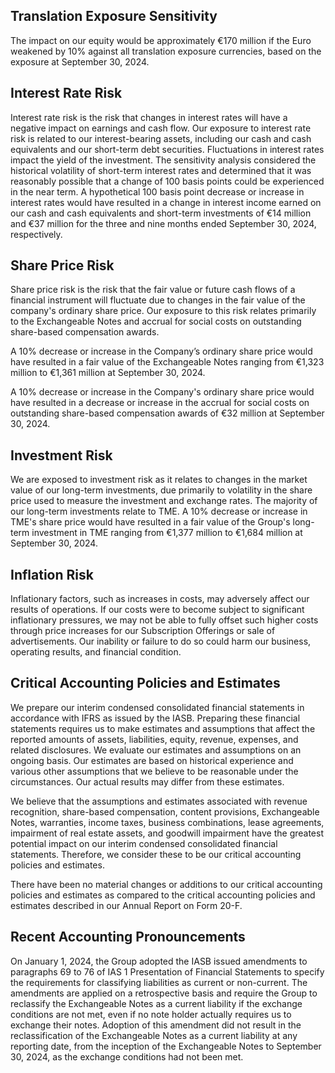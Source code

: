## Translation Exposure Sensitivity

The impact on our equity would be approximately €170 million if the Euro weakened by 10% against all translation exposure currencies, based on the exposure at September 30, 2024.

## Interest Rate Risk

Interest rate risk is the risk that changes in interest rates will have a negative impact on earnings and cash flow. Our exposure to interest rate risk is related to our interest-bearing assets, including our cash and cash equivalents and our short-term debt securities. Fluctuations in interest rates impact the yield of the investment. The sensitivity analysis considered the historical volatility of short-term interest rates and determined that it was reasonably possible that a change of 100 basis points could be experienced in the near term. A hypothetical 100 basis point decrease or increase in interest rates would have resulted in a change in interest income earned on our cash and cash equivalents and short-term investments of €14 million and €37 million for the three and nine months ended September 30, 2024, respectively.

## Share Price Risk

Share price risk is the risk that the fair value or future cash flows of a financial instrument will fluctuate due to changes in the fair value of the company's ordinary share price. Our exposure to this risk relates primarily to the Exchangeable Notes and accrual for social costs on outstanding share-based compensation awards.

A 10% decrease or increase in the Company’s ordinary share price would have resulted in a fair value of the Exchangeable Notes ranging from €1,323 million to €1,361 million at September 30, 2024.

A 10% decrease or increase in the Company's ordinary share price would have resulted in a decrease or increase in the accrual for social costs on outstanding share-based compensation awards of €32 million at September 30, 2024.

## Investment Risk

We are exposed to investment risk as it relates to changes in the market value of our long-term investments, due primarily to volatility in the share price used to measure the investment and exchange rates. The majority of our long-term investments relate to TME. A 10% decrease or increase in TME's share price would have resulted in a fair value of the Group's long-term investment in TME ranging from €1,377 million to €1,684 million at September 30, 2024.

## Inflation Risk

Inflationary factors, such as increases in costs, may adversely affect our results of operations. If our costs were to become subject to significant inflationary pressures, we may not be able to fully offset such higher costs through price increases for our Subscription Offerings or sale of advertisements. Our inability or failure to do so could harm our business, operating results, and financial condition.

## Critical Accounting Policies and Estimates

We prepare our interim condensed consolidated financial statements in accordance with IFRS as issued by the IASB. Preparing these financial statements requires us to make estimates and assumptions that affect the reported amounts of assets, liabilities, equity, revenue, expenses, and related disclosures. We evaluate our estimates and assumptions on an ongoing basis. Our estimates are based on historical experience and various other assumptions that we believe to be reasonable under the circumstances. Our actual results may differ from these estimates.

We believe that the assumptions and estimates associated with revenue recognition, share-based compensation, content provisions, Exchangeable Notes, warranties, income taxes, business combinations, lease agreements, impairment of real estate assets, and goodwill impairment have the greatest potential impact on our interim condensed consolidated financial statements. Therefore, we consider these to be our critical accounting policies and estimates.

There have been no material changes or additions to our critical accounting policies and estimates as compared to the critical accounting policies and estimates described in our Annual Report on Form 20-F.

## Recent Accounting Pronouncements

On January 1, 2024, the Group adopted the IASB issued amendments to paragraphs 69 to 76 of IAS 1 Presentation of Financial Statements to specify the requirements for classifying liabilities as current or non-current. The amendments are applied on a retrospective basis and require the Group to reclassify the Exchangeable Notes as a current liability if the exchange conditions are not met, even if no note holder actually requires us to exchange their notes. Adoption of this amendment did not result in the reclassification of the Exchangeable Notes as a current liability at any reporting date, from the inception of the Exchangeable Notes to September 30, 2024, as the exchange conditions had not been met.